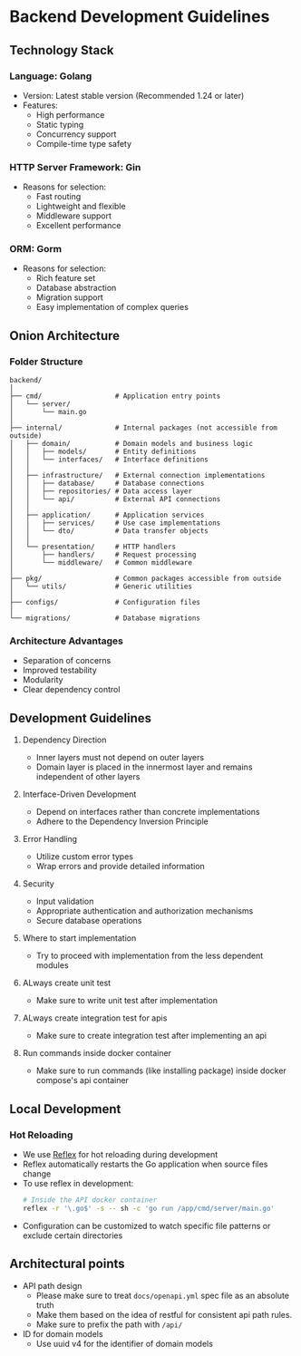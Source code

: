 # Backend Development Guidelines

## Technology Stack

### Language: Golang
- Version: Latest stable version (Recommended 1.24 or later)
- Features:
  - High performance
  - Static typing
  - Concurrency support
  - Compile-time type safety

### HTTP Server Framework: Gin
- Reasons for selection:
  - Fast routing
  - Lightweight and flexible
  - Middleware support
  - Excellent performance

### ORM: Gorm
- Reasons for selection:
  - Rich feature set
  - Database abstraction
  - Migration support
  - Easy implementation of complex queries

## Onion Architecture

### Folder Structure

```
backend/
│
├── cmd/                  # Application entry points
│   └── server/
│       └── main.go
│
├── internal/             # Internal packages (not accessible from outside)
│   ├── domain/           # Domain models and business logic
│   │   ├── models/       # Entity definitions
│   │   └── interfaces/   # Interface definitions
│   │
│   ├── infrastructure/   # External connection implementations
│   │   ├── database/     # Database connections
│   │   ├── repositories/ # Data access layer
│   │   └── api/          # External API connections
│   │
│   ├── application/      # Application services
│   │   ├── services/     # Use case implementations
│   │   └── dto/          # Data transfer objects
│   │
│   └── presentation/     # HTTP handlers
│       ├── handlers/     # Request processing
│       └── middleware/   # Common middleware
│
├── pkg/                  # Common packages accessible from outside
│   └── utils/            # Generic utilities
│
├── configs/              # Configuration files
│
└── migrations/           # Database migrations
```

### Architecture Advantages
- Separation of concerns
- Improved testability
- Modularity
- Clear dependency control

## Development Guidelines

1. Dependency Direction
   - Inner layers must not depend on outer layers
   - Domain layer is placed in the innermost layer and remains independent of other layers

2. Interface-Driven Development
   - Depend on interfaces rather than concrete implementations
   - Adhere to the Dependency Inversion Principle

3. Error Handling
   - Utilize custom error types
   - Wrap errors and provide detailed information

4. Security
   - Input validation
   - Appropriate authentication and authorization mechanisms
   - Secure database operations

5. Where to start implementation
   - Try to proceed with implementation from the less dependent modules

6. ALways create unit test
   - Make sure to write unit test after implementation

7. ALways create integration test for apis
   - Make sure to create integration test after implementing an api

8. Run commands inside docker container
    - Make sure to run commands (like installing package) inside docker compose's api container

## Local Development

### Hot Reloading
- We use [Reflex](https://github.com/cespare/reflex) for hot reloading during development
- Reflex automatically restarts the Go application when source files change
- To use reflex in development:
  ```bash
  # Inside the API docker container
  reflex -r '\.go$' -s -- sh -c 'go run /app/cmd/server/main.go'
  ```
- Configuration can be customized to watch specific file patterns or exclude certain directories

## Architectural points

- API path design
   - Please make sure to treat `docs/openapi.yml` spec file as an absolute truth
   - Make them based on the idea of restful for consistent api path rules.
   - Make sure to prefix the path with `/api/`
- ID for domain models
   * Use uuid v4 for the identifier of domain models